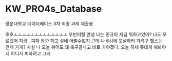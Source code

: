 # KW_PRO4s_Database
광운대학교 데이터베이스 3차 죄종 과제 제출용

호호ㅗㅗㅗㅗㅗㅗㅗㅗㅗㅗㅗㅗㅗ
우빈이형 안녕 나는 민규야
지금 뭐하고있어?
나도 모르겠어 지금.. 피파 잠깐 하고 싶네
어쩔수없지 근데 나 6시에 풋살하러 가려구
헬스는 언제 가게? 사실 나 오늘 쉬어도 돼
축구끝나고 바로 가야겠다. 오늘 하체 좆대게 해봐야지 어디서 피하려고 그래